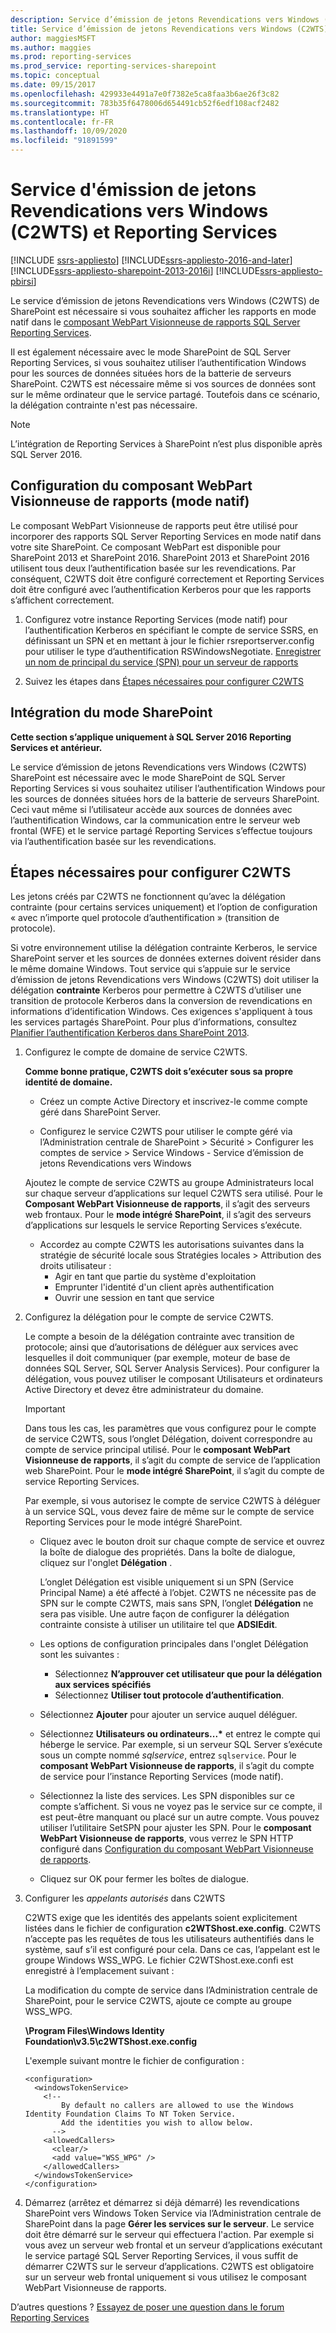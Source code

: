 ```yaml
---
description: Service d’émission de jetons Revendications vers Windows (C2WTS) et Reporting Services
title: Service d’émission de jetons Revendications vers Windows (C2WTS) et Reporting Services | Microsoft Docs
author: maggiesMSFT
ms.author: maggies
ms.prod: reporting-services
ms.prod_service: reporting-services-sharepoint
ms.topic: conceptual
ms.date: 09/15/2017
ms.openlocfilehash: 429933e4491a7e0f7382e5ca8faa3b6ae26f3c82
ms.sourcegitcommit: 783b35f6478006d654491cb52f6edf108acf2482
ms.translationtype: HT
ms.contentlocale: fr-FR
ms.lasthandoff: 10/09/2020
ms.locfileid: "91891599"
---
```

# <a name="claims-to-windows-token-service-c2wts-and-reporting-services"></a>Service d'émission de jetons Revendications vers Windows (C2WTS) et Reporting Services

[!INCLUDE [ssrs-appliesto](../../includes/ssrs-appliesto.md)] [!INCLUDE[ssrs-appliesto-2016-and-later](../../includes/ssrs-appliesto-2016-and-later.md)] [!INCLUDE[ssrs-appliesto-sharepoint-2013-2016i](../../includes/ssrs-appliesto-sharepoint-2013-2016.md)] [!INCLUDE[ssrs-appliesto-pbirsi](../../includes/ssrs-appliesto-pbirs.md)]

Le service d’émission de jetons Revendications vers Windows (C2WTS) de SharePoint est nécessaire si vous souhaitez afficher les rapports en mode natif dans le [composant WebPart Visionneuse de rapports SQL Server Reporting Services](../report-server-sharepoint/deploy-report-viewer-web-part.md).

Il est également nécessaire avec le mode SharePoint de SQL Server Reporting Services, si vous souhaitez utiliser l’authentification Windows pour les sources de données situées hors de la batterie de serveurs SharePoint. C2WTS est nécessaire même si vos sources de données sont sur le même ordinateur que le service partagé. Toutefois dans ce scénario, la délégation contrainte n'est pas nécessaire.

> [!NOTE]
> L’intégration de Reporting Services à SharePoint n’est plus disponible après SQL Server 2016.

## <a name="report-viewer-native-mode-web-part-configuration"></a>Configuration du composant WebPart Visionneuse de rapports (mode natif)

Le composant WebPart Visionneuse de rapports peut être utilisé pour incorporer des rapports SQL Server Reporting Services en mode natif dans votre site SharePoint. Ce composant WebPart est disponible pour SharePoint 2013 et SharePoint 2016. SharePoint 2013 et SharePoint 2016 utilisent tous deux l’authentification basée sur les revendications. Par conséquent, C2WTS doit être configuré correctement et Reporting Services doit être configuré avec l’authentification Kerberos pour que les rapports s’affichent correctement.

1. Configurez votre instance Reporting Services (mode natif) pour l’authentification Kerberos en spécifiant le compte de service SSRS, en définissant un SPN et en mettant à jour le fichier rsreportserver.config pour utiliser le type d’authentification RSWindowsNegotiate. [Enregistrer un nom de principal du service (SPN) pour un serveur de rapports](../report-server/register-a-service-principal-name-spn-for-a-report-server.md)

2. Suivez les étapes dans [Étapes nécessaires pour configurer C2WTS](?view=sql-server-2017#steps-needed-to-configure-c2wts)
 

## <a name="sharepoint-mode-integration"></a>Intégration du mode SharePoint

**Cette section s’applique uniquement à SQL Server 2016 Reporting Services et antérieur.**

Le service d’émission de jetons Revendications vers Windows (C2WTS) SharePoint est nécessaire avec le mode SharePoint de SQL Server Reporting Services si vous souhaitez utiliser l’authentification Windows pour les sources de données situées hors de la batterie de serveurs SharePoint. Ceci vaut même si l’utilisateur accède aux sources de données avec l’authentification Windows, car la communication entre le serveur web frontal (WFE) et le service partagé Reporting Services s’effectue toujours via l’authentification basée sur les revendications.

## <a name="steps-needed-to-configure-c2wts"></a>Étapes nécessaires pour configurer C2WTS

Les jetons créés par C2WTS ne fonctionnent qu’avec la délégation contrainte (pour certains services uniquement) et l’option de configuration « avec n’importe quel protocole d’authentification » (transition de protocole).

Si votre environnement utilise la délégation contrainte Kerberos, le service SharePoint server et les sources de données externes doivent résider dans le même domaine Windows. Tout service qui s’appuie sur le service d’émission de jetons Revendications vers Windows (C2WTS) doit utiliser la délégation **contrainte** Kerberos pour permettre à C2WTS d’utiliser une transition de protocole Kerberos dans la conversion de revendications en informations d’identification Windows. Ces exigences s'appliquent à tous les services partagés SharePoint. Pour plus d’informations, consultez [Planifier l’authentification Kerberos dans SharePoint 2013](/SharePoint/security-for-sharepoint-server/kerberos-authentication-planning).  

1. Configurez le compte de domaine de service C2WTS. 

    **Comme bonne pratique, C2WTS doit s’exécuter sous sa propre identité de domaine.**

    * Créez un compte Active Directory et inscrivez-le comme compte géré dans SharePoint Server.
   
    * Configurez le service C2WTS pour utiliser le compte géré via l’Administration centrale de SharePoint > Sécurité > Configurer les comptes de service > Service Windows - Service d’émission de jetons Revendications vers Windows

    Ajoutez le compte de service C2WTS au groupe Administrateurs local sur chaque serveur d’applications sur lequel C2WTS sera utilisé. Pour le **Composant WebPart Visionneuse de rapports**, il s’agit des serveurs web frontaux. Pour le **mode intégré SharePoint**, il s’agit des serveurs d’applications sur lesquels le service Reporting Services s’exécute.
    * Accordez au compte C2WTS les autorisations suivantes dans la stratégie de sécurité locale sous Stratégies locales > Attribution des droits utilisateur :
        * Agir en tant que partie du système d'exploitation
        * Emprunter l'identité d'un client après authentification
        * Ouvrir une session en tant que service

    
2. Configurez la délégation pour le compte de service C2WTS.

    Le compte a besoin de la délégation contrainte avec transition de protocole; ainsi que d’autorisations de déléguer aux services avec lesquelles il doit communiquer (par exemple, moteur de base de données SQL Server, SQL Server Analysis Services). Pour configurer la délégation, vous pouvez utiliser le composant Utilisateurs et ordinateurs Active Directory et devez être administrateur du domaine.

    > [!IMPORTANT]
    > Dans tous les cas, les paramètres que vous configurez pour le compte de service C2WTS, sous l’onglet Délégation, doivent correspondre au compte de service principal utilisé. Pour le **composant WebPart Visionneuse de rapports**, il s’agit du compte de service de l’application web SharePoint. Pour le **mode intégré SharePoint**, il s’agit du compte de service Reporting Services.
    >
    > Par exemple, si vous autorisez le compte de service C2WTS à déléguer à un service SQL, vous devez faire de même sur le compte de service Reporting Services pour le mode intégré SharePoint.

    * Cliquez avec le bouton droit sur chaque compte de service et ouvrez la boîte de dialogue des propriétés. Dans la boîte de dialogue, cliquez sur l'onglet **Délégation** .

        L’onglet Délégation est visible uniquement si un SPN (Service Principal Name) a été affecté à l’objet. C2WTS ne nécessite pas de SPN sur le compte C2WTS, mais sans SPN, l’onglet **Délégation** ne sera pas visible. Une autre façon de configurer la délégation contrainte consiste à utiliser un utilitaire tel que **ADSIEdit**.

    * Les options de configuration principales dans l'onglet Délégation sont les suivantes :

        * Sélectionnez **N’approuver cet utilisateur que pour la délégation aux services spécifiés**
        * Sélectionnez **Utiliser tout protocole d’authentification**.

    * Sélectionnez **Ajouter** pour ajouter un service auquel déléguer.

    * Sélectionnez **Utilisateurs ou ordinateurs...&#42;** et entrez le compte qui héberge le service. Par exemple, si un serveur SQL Server s’exécute sous un compte nommé *sqlservice*, entrez `sqlservice`. 
      Pour le **composant WebPart Visionneuse de rapports**, il s’agit du compte de service pour l’instance Reporting Services (mode natif).

    * Sélectionnez la liste des services. Les SPN disponibles sur ce compte s’affichent. Si vous ne voyez pas le service sur ce compte, il est peut-être manquant ou placé sur un autre compte. Vous pouvez utiliser l’utilitaire SetSPN pour ajuster les SPN. Pour le **composant WebPart Visionneuse de rapports**, vous verrez le SPN HTTP configuré dans [Configuration du composant WebPart Visionneuse de rapports](?view=sql-server-2017#report-viewer-native-mode-web-part-configuration).

    * Cliquez sur OK pour fermer les boîtes de dialogue.

3. Configurer les *appelants autorisés* dans C2WTS

    C2WTS exige que les identités des appelants soient explicitement listées dans le fichier de configuration **c2WTShost.exe.config**. C2WTS n’accepte pas les requêtes de tous les utilisateurs authentifiés dans le système, sauf s’il est configuré pour cela. Dans ce cas, l’appelant est le groupe Windows WSS_WPG. Le fichier C2WTShost.exe.confi est enregistré à l’emplacement suivant :

    La modification du compte de service dans l’Administration centrale de SharePoint, pour le service C2WTS, ajoute ce compte au groupe WSS_WPG.

    **\Program Files\Windows Identity Foundation\v3.5\c2WTShost.exe.config**

    L'exemple suivant montre le fichier de configuration :

    ```
    <configuration>
      <windowsTokenService>
        <!--  
            By default no callers are allowed to use the Windows Identity Foundation Claims To NT Token Service.  
            Add the identities you wish to allow below.  
          -->
        <allowedCallers>
          <clear/>
          <add value="WSS_WPG" />
        </allowedCallers>
      </windowsTokenService>
    </configuration>
    ```

4. Démarrez (arrêtez et démarrez si déjà démarré) les revendications SharePoint vers Windows Token Service via l’Administration centrale de SharePoint dans la page **Gérer les services sur le serveur**. Le service doit être démarré sur le serveur qui effectuera l'action. Par exemple si vous avez un serveur web frontal et un serveur d’applications exécutant le service partagé SQL Server Reporting Services, il vous suffit de démarrer C2WTS sur le serveur d’applications. C2WTS est obligatoire sur un serveur web frontal uniquement si vous utilisez le composant WebPart Visionneuse de rapports.

D’autres questions ? [Essayez de poser une question dans le forum Reporting Services](https://go.microsoft.com/fwlink/?LinkId=620231)